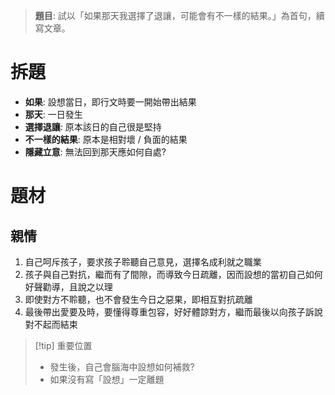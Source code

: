 > **題目**:
> 試以「如果那天我選擇了退讓，可能會有不一樣的結果。」為首句，續寫文章。

# 拆題
- **如果**: 設想當日，即行文時要一開始帶出結果
- **那天**: 一日發生
- **選擇退讓**: 原本該日的自己很是堅持
- **不一樣的結果**: 原本是相對壞 / 負面的結果
- **隱藏立意**: 無法回到那天應如何自處?

# 題材
## 親情
1. 自己呵斥孩子，要求孩子聆聽自己意見，選擇名成利就之職業
2. 孩子與自己對抗，繼而有了間隙，而導致今日疏離，因而設想的當初自己如何好聲勸導，且說之以理
3. 即使對方不聆聽，也不會發生今日之惡果，即相互對抗疏離
4. 最後帶出愛要及時，要懂得尊重包容，好好體諒對方，繼而最後以向孩子訴說對不起而結束

> [!tip] 重要位置
> - 發生後，自己會腦海中設想如何補救?
> - 如果沒有寫「設想」一定離題

